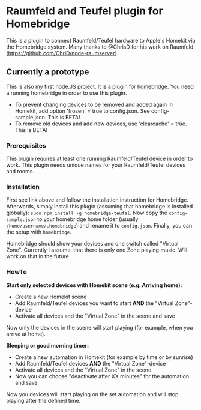 # Raumfeld and Teufel plugin for Homebridge

This is a plugin to connect Raumfeld/Teufel hardware to Apple's Homekit via the Homebridge system. Many thanks to @ChrisD for his work on Raumfeld (https://github.com/ChriD/node-raumserver).

## Currently a prototype
This is also my first node.JS project. It is a plugin for [homebridge](https://github.com/nfarina/homebridge).
You need a running homebridge in order to use this plugin.
- To prevent changing devices to be removed and added again in Homekit, add option 'frozen' = true to config.json. See config-sample.json. This is BETA!
- To remove old devices and add new devices, use 'clearcache' = true. This is BETA!

### Prerequisites
This plugin requires at least one running Raumfeld/Teufel device in order to work.
This plugin needs unique names for your Raumfeld/Teufel devices and rooms.

### Installation
First see link above and follow the installation instruction for Homebridge. Afterwards, simply install this plugin (assuming that homebridge is installed globally): `sudo npm install -g homebridge-teufel`. 
Now copy the `config-sample.json` to your homebridge home folder (usually `/home/username/.homebridge`) and rename it to `config.json`.
Finally, you can the setup with `homebridge`.

Homebridge should show your devices and one switch called "Virtual Zone". Currently I assume, that there is only one Zone playing music.
Will work on that in the future.

### HowTo
**Start only selected devices with Homekit scene (e.g. Arriving home):**
- Create a new Homekit scene
- Add Raumfeld/Teufel devices you want to start **AND** the "Virtual Zone"-device
- Activate all devices and the "Virtual Zone" in the scene and save

Now only the devices in the scene will start playing (for example, when you arrive at home).

**Sleeping or good morning timer:**
- Create a new automation in Homekit (for example by time or by sunrise)
- Add Raumfeld/Teufel devices **AND** the "Virtual Zone"-device
- Activate all devices and the "Virtual Zone" in the scene
- Now you can choose "deactivate after XX minutes" for the automation and save

Now you devices will start playing on the set automation and will stop playing after the defined time.
